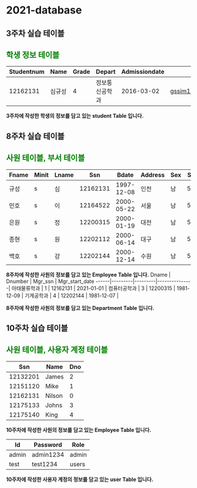 # 2021-database

## 3주차 실습 테이블

## <span style="color:green">학생 정보 테이블</span>

Studentnum | Name  | Grade | Depart  | Admissiondate | Email              
-----------|-------|-------|---------|---------------|---------|
12162131 | 심규성 |4|정보통신공학과|2016-03-02|gssim1208@inha.edu|

**3주차에 작성한 학생의 정보를 담고 있는 student Table 입니다.**

## 8주차 실습 테이블

## <span style="color:green">사원 테이블, 부서 테이블</span>
Fname | Minit | Lname | Ssn | Bdate | Address | Sex  | Salary | Super_ssn | Dno
------|-------|-------|-----|-------|---------|------|--------|-----------|------|
 규성  | s     | 심    | 12162131 | 1997-12-08 | 인천    | 남   |  50000 |           |   1 |
 민호  | s     | 이    | 12164522 | 2000-05-22 | 서울    | 남   |  50000 | 12162131  |   2 |
 은원  | s     | 정    | 12200315 | 2000-01-19 | 대전    | 남   |  50000 | 12162131  |   5 |
 종현  | s     | 원    | 12202112 | 2000-06-14 | 대구    | 남   |  50000 | 12162131  |   3 |
 백호  | s     | 강    | 12202144 | 2000-12-14 | 수원    | 남   |  50000 | 12162131  |   4 |

**8주차에 작성한 사원의 정보를 담고 있는 Employee Table 입니다.**
Dname | Dnumber | Mgr_ssn | Mgr_start_date 
------|---------|---------|---------------|
아태물류학과 |   1 | 12162131 | 2021-01-01  |
컴퓨터공학과 |   3 | 12200315 | 1981-12-09  |
기계공학과   |   4 | 12202144 | 1981-12-07  |

**8주차에 작성한 사원의 정보를 담고 있는 Department Table 입니다.**

## 10주차 실습 테이블
## <span style="color:green">사원 테이블, 사용자 계정 테이블</span>
 Ssn | Name   | Dno |
-----|--------|------|
 12132201 | James  |   2 |
 12151120 | Mike   |   1 |
 12162131 | Nilson |   0 |
 12175133 | Johns  |   3 |
 12175140 | King   |   4 |
 **10주차에 작성한 사원의 정보를 담고 있는 Employee Table 입니다.**

  Id    | Password  | Role  |
--------|-----------|-------|
 admin | admin1234 | admin |
 test  | test1234  | users |
 **10주차에 작성한 사용자 계정의 정보를 담고 있는 user Table 입니다.**
